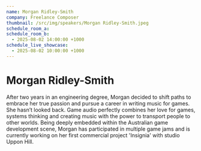 ```yaml
---
name: Morgan Ridley-Smith
company: Freelance Composer 
thumbnail: /src/img/speakers/Morgan Ridley-Smith.jpeg
schedule_room_a: 
schedule_room_b:
  - 2025-08-02 14:00:00 +1000
schedule_live_showcase: 
  - 2025-08-02 10:00:00 +1000
---
```


# Morgan Ridley-Smith

After two years in an engineering degree, Morgan decided to shift paths to embrace her true passion and pursue a career in writing music for games. She hasn’t looked back. Game audio perfectly combines her love for games, systems thinking and creating music with the power to transport people to other worlds. Being deeply embedded within the Australian game development scene, Morgan has participated in multiple game jams and is currently working on her first commercial project 'Insignia' with studio Uppon Hill.
